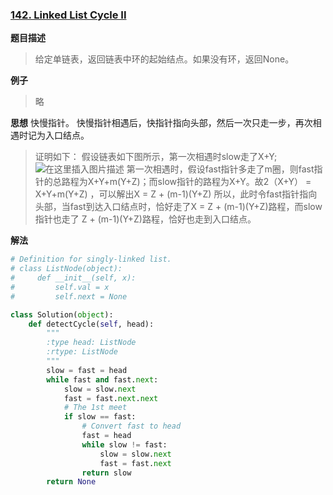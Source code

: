### [142. Linked List Cycle II](https://leetcode.com/problems/linked-list-cycle-ii/description/)

**题目描述**
> 给定单链表，返回链表中环的起始结点。如果没有环，返回None。

**例子**
> 略

**思想**
快慢指针。
快慢指针相遇后，快指针指向头部，然后一次只走一步，再次相遇时记为入口结点。
> 证明如下：
假设链表如下图所示，第一次相遇时slow走了X+Y;
![在这里插入图片描述](https://img-blog.csdn.net/20181024164212801?watermark/2/text/aHR0cHM6Ly9ibG9nLmNzZG4ubmV0L2E3ODYxNTAwMTc=/font/5a6L5L2T/fontsize/400/fill/I0JBQkFCMA==/dissolve/70)
 第一次相遇时，假设fast指针多走了m圈，则fast指针的总路程为X+Y+m(Y+Z)；而slow指针的路程为X+Y。故2（X+Y） = X+Y+m(Y+Z) ，可以解出X = Z + (m-1)(Y+Z)
 所以，此时令fast指针指向头部，当fast到达入口结点时，恰好走了X = Z + (m-1)(Y+Z)路程，而slow指针也走了 Z + (m-1)(Y+Z)路程，恰好也走到入口结点。

**解法**
```python
# Definition for singly-linked list.
# class ListNode(object):
#     def __init__(self, x):
#         self.val = x
#         self.next = None

class Solution(object):
    def detectCycle(self, head):
        """
        :type head: ListNode
        :rtype: ListNode
        """
        slow = fast = head
        while fast and fast.next:
            slow = slow.next
            fast = fast.next.next
            # The 1st meet
            if slow == fast:            
                # Convert fast to head
                fast = head
                while slow != fast:
                    slow = slow.next
                    fast = fast.next
                return slow
        return None
```